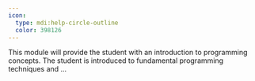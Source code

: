 ```yaml
---
icon:
  type: mdi:help-circle-outline
  color: 398126
---
```


This module will provide the student with an introduction to programming concepts. The student is introduced to fundamental programming techniques and ... 
